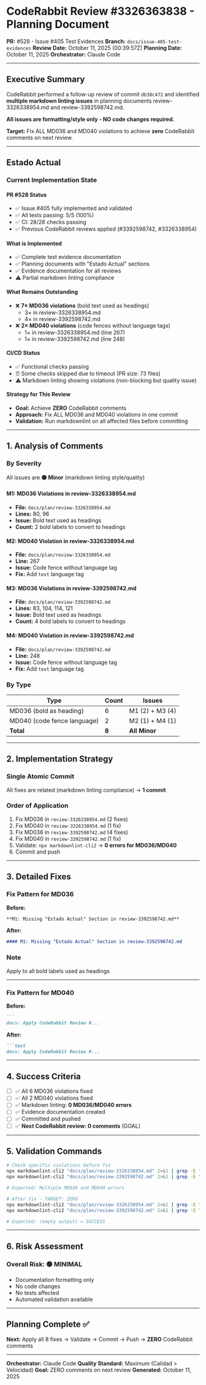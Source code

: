 # CodeRabbit Review #3326363838 - Planning Document

**PR:** #528 - Issue #405 Test Evidences
**Branch:** `docs/issue-405-test-evidences`
**Review Date:** October 11, 2025 (00:39:57Z)
**Planning Date:** October 11, 2025
**Orchestrator:** Claude Code

---

## Executive Summary

CodeRabbit performed a follow-up review of commit `db38c472` and identified **multiple markdown linting issues** in planning documents review-3326338954.md and review-3392598742.md.

**All issues are formatting/style only - NO code changes required.**

**Target:** Fix ALL MD036 and MD040 violations to achieve **zero** CodeRabbit comments on next review.

---

## Estado Actual

### Current Implementation State

#### PR #528 Status

- ✅ Issue #405 fully implemented and validated
- ✅ All tests passing: 5/5 (100%)
- ✅ CI: 28/28 checks passing
- ✅ Previous CodeRabbit reviews applied (#3392598742, #3326338954)

#### What is Implemented

- ✅ Complete test evidence documentation
- ✅ Planning documents with "Estado Actual" sections
- ✅ Evidence documentation for all reviews
- ⚠️ Partial markdown linting compliance

#### What Remains Outstanding

- ❌ **7× MD036 violations** (bold text used as headings)
  - 3× in review-3326338954.md
  - 4× in review-3392598742.md
- ❌ **2× MD040 violations** (code fences without language tags)
  - 1× in review-3326338954.md (line 267)
  - 1× in review-3392598742.md (line 248)

#### CI/CD Status

- ✅ Functional checks passing
- ⏰ Some checks skipped due to timeout (PR size: 73 files)
- ⚠️ Markdown linting showing violations (non-blocking but quality issue)

#### Strategy for This Review

- **Goal:** Achieve **ZERO** CodeRabbit comments
- **Approach:** Fix ALL MD036 and MD040 violations in one commit
- **Validation:** Run markdownlint on all affected files before committing

---

## 1. Analysis of Comments

### By Severity

All issues are **🟡 Minor** (markdown linting style/quality)

#### M1: MD036 Violations in review-3326338954.md

- **File:** `docs/plan/review-3326338954.md`
- **Lines:** 80, 96
- **Issue:** Bold text used as headings
- **Count:** 2 bold labels to convert to headings

#### M2: MD040 Violation in review-3326338954.md

- **File:** `docs/plan/review-3326338954.md`
- **Line:** 267
- **Issue:** Code fence without language tag
- **Fix:** Add `text` language tag

#### M3: MD036 Violations in review-3392598742.md

- **File:** `docs/plan/review-3392598742.md`
- **Lines:** 83, 104, 114, 121
- **Issue:** Bold text used as headings
- **Count:** 4 bold labels to convert to headings

#### M4: MD040 Violation in review-3392598742.md

- **File:** `docs/plan/review-3392598742.md`
- **Line:** 248
- **Issue:** Code fence without language tag
- **Fix:** Add `text` language tag

### By Type

| Type | Count | Issues |
|------|-------|--------|
| MD036 (bold as heading) | 6 | M1 (2) + M3 (4) |
| MD040 (code fence language) | 2 | M2 (1) + M4 (1) |
| **Total** | **8** | **All Minor** |

---

## 2. Implementation Strategy

### Single Atomic Commit

All fixes are related (markdown linting compliance) → **1 commit**

### Order of Application

1. Fix MD036 in `review-3326338954.md` (2 fixes)
2. Fix MD040 in `review-3326338954.md` (1 fix)
3. Fix MD036 in `review-3392598742.md` (4 fixes)
4. Fix MD040 in `review-3392598742.md` (1 fix)
5. Validate: `npx markdownlint-cli2` → **0 errors for MD036/MD040**
6. Commit and push

---

## 3. Detailed Fixes

### Fix Pattern for MD036

**Before:**

```markdown
**M1: Missing "Estado Actual" Section in review-3392598742.md**
```

**After:**

```markdown
#### M1: Missing "Estado Actual" Section in review-3392598742.md
```

### Note

Apply to all bold labels used as headings

---

### Fix Pattern for MD040

**Before:**

````markdown
```
docs: Apply CodeRabbit Review #...
````

**After:**

````markdown
```text
docs: Apply CodeRabbit Review #...
````

---

## 4. Success Criteria

- [ ] ✅ All 6 MD036 violations fixed
- [ ] ✅ All 2 MD040 violations fixed
- [ ] ✅ Markdown linting: **0 MD036/MD040 errors**
- [ ] ✅ Evidence documentation created
- [ ] ✅ Committed and pushed
- [ ] ✅ **Next CodeRabbit review: 0 comments** (GOAL)

---

## 5. Validation Commands

```bash
# Check specific violations before fix
npx markdownlint-cli2 "docs/plan/review-3326338954.md" 2>&1 | grep -E "(MD036|MD040)"
npx markdownlint-cli2 "docs/plan/review-3392598742.md" 2>&1 | grep -E "(MD036|MD040)"

# Expected: Multiple MD036 and MD040 errors

# After fix - TARGET: ZERO
npx markdownlint-cli2 "docs/plan/review-3326338954.md" 2>&1 | grep -E "(MD036|MD040)"
npx markdownlint-cli2 "docs/plan/review-3392598742.md" 2>&1 | grep -E "(MD036|MD040)"

# Expected: (empty output) = SUCCESS
```

---

## 6. Risk Assessment

### Overall Risk: 🟢 MINIMAL

- Documentation formatting only
- No code changes
- No tests affected
- Automated validation available

---

## Planning Complete ✅

**Next:** Apply all 8 fixes → Validate → Commit → Push → **ZERO** CodeRabbit comments

---

**Orchestrator:** Claude Code
**Quality Standard:** Maximum (Calidad > Velocidad)
**Goal:** ZERO comments on next review
**Generated:** October 11, 2025
